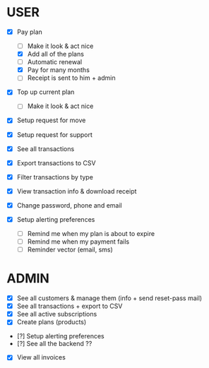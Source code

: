 # USER

- [x] Pay plan
  - [ ] Make it look & act nice
  - [x] Add all of the plans
  - [ ] Automatic renewal
  - [x] Pay for many months
  - [ ] Receipt is sent to him + admin
- [x] Top up current plan
  - [ ] Make it look & act nice
- [x] Setup request for move
- [x] Setup request for support

- [x] See all transactions
- [x] Export transactions to CSV
- [x] Filter transactions by type
- [x] View transaction info & download receipt

- [x] Change password, phone and email
- [x] Setup alerting preferences
  - [ ] Remind me when my plan is about to expire
  - [ ] Remind me when my payment fails
  - [ ] Reminder vector (email, sms)

# ADMIN

- [x] See all customers & manage them (info + send reset-pass mail)
- [x] See all transactions + export to CSV
- [x] See all active subscriptions
- [x] Create plans (products)
- [?] Setup alerting preferences
- [?] See all the backend ??
- [x] View all invoices
